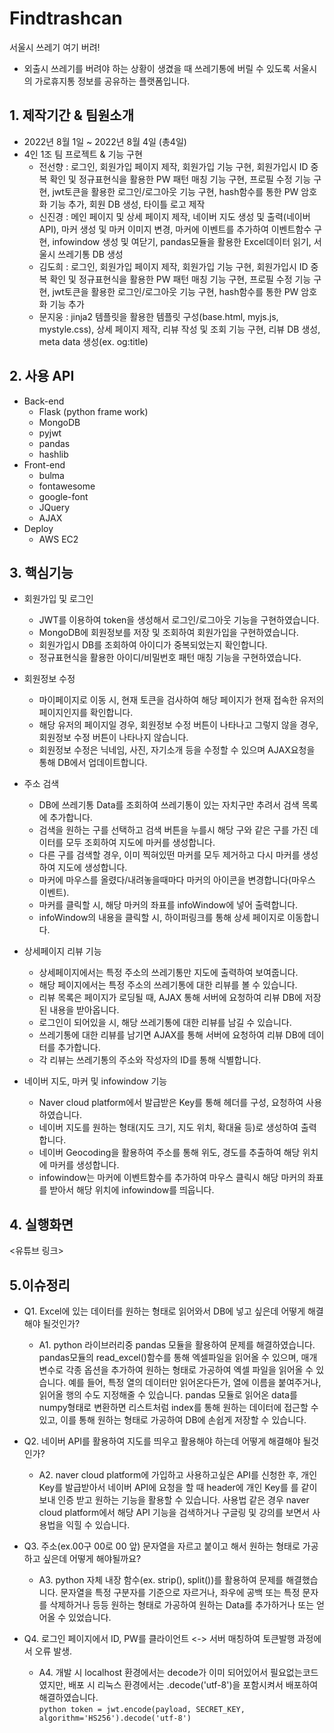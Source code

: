 # Findtrashcan
서울시 쓰레기 여기 버려!
* 외출시 쓰레기를 버려야 하는 상황이 생겼을 때 쓰레기통에 버릴 수 있도록 서울시의 가로휴지통 정보를 공유하는 플랫폼입니다.

## 1. 제작기간 & 팀원소개
* 2022년 8월 1일 ~ 2022년 8월 4일 (총4일)
* 4인 1조 팀 프로젝트 & 기능 구현
  - 전선향 : 로그인, 회원가입 페이지 제작, 회원가입 기능 구현, 회원가입시 ID 중복 확인 및 정규표현식을 활용한 PW 패턴 매칭 기능 구현, 프로필 수정 기능 구현, jwt토큰을 활용한 로그인/로그아웃 기능 구현, hash함수를 통한 PW 암호화 기능 추가, 회원 DB 생성, 타이틀 로고 제작
  - 신진경 : 메인 페이지 및 상세 페이지 제작, 네이버 지도 생성 및 출력(네이버 API), 마커 생성 및 마커 이미지 변경, 마커에 이벤트를 추가하여 이벤트함수 구현, infowindow 생성 및 여닫기, pandas모듈을 활용한 Excel데이터 읽기, 서울시 쓰레기통 DB 생성
  - 김도희 : 로그인, 회원가입 페이지 제작, 회원가입 기능 구현, 회원가입시 ID 중복 확인 및 정규표현식을 활용한 PW 패턴 매칭 기능 구현, 프로필 수정 기능 구현, jwt토큰을 활용한 로그인/로그아웃 기능 구현, hash함수를 통한 PW 암호화 기능 추가
  - 문지웅 : jinja2 템플릿을 활용한 템플릿 구성(base.html, myjs.js, mystyle.css), 상세 페이지 제작, 리뷰 작성 및 조회 기능 구현, 리뷰 DB 생성, meta data 생성(ex. og:title)

## 2. 사용 API
* Back-end
    - Flask (python frame work)
    - MongoDB
    - pyjwt
    - pandas
    - hashlib
* Front-end
    - bulma
    - fontawesome
    - google-font
    - JQuery
    - AJAX
* Deploy
    - AWS EC2
    
## 3. 핵심기능
 * 회원가입 및 로그인
   - JWT를 이용하여 token을 생성해서 로그인/로그아웃 기능을 구현하였습니다.
   - MongoDB에 회원정보를 저장 및 조회하여 회원가입을 구현하였습니다.
   - 회원가입시 DB를 조회하여 아이디가 중복되었는지 확인합니다.
   - 정규표현식을 활용한 아이디/비밀번호 패턴 매칭 기능을 구현하였습니다.

 * 회원정보 수정
   - 마이페이지로 이동 시, 현재 토큰을 검사하여 해당 페이지가 현재 접속한 유저의 페이지인지를 확인합니다.
   - 해당 유저의 페이지일 경우, 회원정보 수정 버튼이 나타나고 그렇지 않을 경우, 회원정보 수정 버튼이 나타나지 않습니다.
   - 회원정보 수정은 닉네임, 사진, 자기소개 등을 수정할 수 있으며 AJAX요청을 통해 DB에서 업데이트합니다.
 
 * 주소 검색
   - DB에 쓰레기통 Data를 조회하여 쓰레기통이 있는 자치구만 추려서 검색 목록에 추가합니다.
   - 검색을 원하는 구를 선택하고 검색 버튼을 누를시 해당 구와 같은 구를 가진 데이터를 모두 조회하여 지도에 마커를 생성합니다.
   - 다른 구를 검색할 경우, 이미 찍혀있떤 마커를 모두 제거하고 다시 마커를 생성하여 지도에 생성합니다.
   - 마커에 마우스를 올렸다/내려놓을때마다 마커의 아이콘을 변경합니다(마우스 이벤트).
   - 마커를 클릭할 시, 해당 마커의 좌표를 infoWindow에 넣어 출력합니다.
   - infoWindow의 내용을 클릭할 시, 하이퍼링크를 통해 상세 페이지로 이동합니다.
   
 * 상세페이지 리뷰 기능
   - 상세페이지에서는 특정 주소의 쓰레기통만 지도에 출력하여 보여줍니다.
   - 해당 페이지에서는 특정 주소의 쓰레기통에 대한 리뷰를 볼 수 있습니다.
   - 리뷰 목록은 페이지가 로딩될 때, AJAX 통해 서버에 요청하여 리뷰 DB에 저장된 내용을 받아옵니다.
   - 로그인이 되어있을 시, 해당 쓰레기통에 대한 리뷰를 남길 수 있습니다.
   - 쓰레기통에 대한 리뷰를 남기면 AJAX를 통해 서버에 요청하여 리뷰 DB에 데이터를 추가합니다.
   - 각 리뷰는 쓰레기통의 주소와 작성자의 ID를 통해 식별합니다.
   
 * 네이버 지도, 마커 및 infowindow 기능
   - Naver cloud platform에서 발급받은 Key를 통해 헤더를 구성, 요청하여 사용하였습니다.
   - 네이버 지도를 원하는 형태(지도 크기, 지도 위치, 확대율 등)로 생성하여 출력합니다.
   - 네이버 Geocoding을 활용하여 주소를 통해 위도, 경도를 추출하여 해당 위치에 마커를 생성합니다.
   - infowindow는 마커에 이벤트함수를 추가하여 마우스 클릭시 해당 마커의 좌표를 받아서 해당 위치에 infowindow를 띄웁니다.


## 4. 실행화면
<유튜브 링크>
## 5.이슈정리
* Q1. Excel에 있는 데이터를 원하는 형태로 읽어와서 DB에 넣고 싶은데 어떻게 해결해야 될것인가?
   - A1. python 라이브러리중 pandas 모듈을 활용하여 문제를 해결하였습니다. pandas모듈의 read_excel()함수를 통해 엑셀파일을 읽어올 수 있으며,
         매개변수로 각종 옵션을 추가하여 원하는 형태로 가공하여 엑셀 파일을 읽어올 수 있습니다. 예를 들어, 특정 열의 데이터만 읽어온다든가, 
         열에 이름을 붙여주거나, 읽어올 행의 수도 지정해줄 수 있습니다. pandas 모듈로 읽어온 data를 numpy형태로 변환하면 리스트처럼 index를 통해
         원하는 데이터에 접근할 수 있고, 이를 통해 원하는 형태로 가공하여 DB에 손쉽게 저장할 수 있습니다.
         
* Q2. 네이버 API를 활용하여 지도를 띄우고 활용해야 하는데 어떻게 해결해야 될것인가?
   - A2. naver cloud platform에 가입하고 사용하고싶은 API를 신청한 후, 개인 Key를 발급받아서 네이버 API에 요청을 할 때 header에 개인 Key를
         를 같이 보내 인증 받고 원하는 기능을 활용할 수 있습니다. 사용법 같은 경우 naver cloud platform에서 해당 API 기능을 검색하거나 구글링 및
         강의를 보면서 사용법을 익힐 수 있습니다.

* Q3. 주소(ex.00구 00로 00 앞) 문자열을 자르고 붙이고 해서 원하는 형태로 가공하고 싶은데 어떻게 해야될까요?
   - A3. python 자체 내장 함수(ex. strip(), split())를 활용하여 문제를 해결했습니다. 문자열을 특정 구분자를 기준으로 자르거나, 좌우에 공백 또는 특정
         문자를 삭제하거나 등등 원하는 형태로 가공하여 원하는 Data를 추가하거나 또는 얻어올 수 있었습니다.

* Q4.  로그인 페이지에서 ID, PW를 클라이언트 <-> 서버 매칭하여 토큰발행 과정에서 오류 발생.
   - A4. 개발 시 localhost 환경에서는 decode가 이미 되어있어서 필요없는코드였지만, 배포 시 리눅스 환경에서는 .decode('utf-8')을 포함시켜서 배포하여 해결하였습니다.  
         ```python
         token = jwt.encode(payload, SECRET_KEY, algorithm='HS256').decode('utf-8')
         ```
